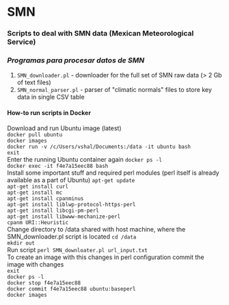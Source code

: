 # SMN
### Scripts to deal with SMN data (Mexican Meteorological Service)
### *Programas para procesar datos de SMN*

1. `SMN_downloader.pl` - downloader for the full set of SMN raw data (> 2 Gb of text files)  
2. `SMN_normal_parser.pl` - parser of "climatic normals" files to store key data in single CSV table  

#### How-to run scripts in Docker
Download and run Ubuntu image (latest)  
`docker pull ubuntu`  
`docker images`  
`docker run -v /c/Users/vshal/Documents:/data -it ubuntu bash`  
`exit`  
Enter the running Ubuntu container again
`docker ps -l`  
`docker exec -it f4e7a15eec88 bash`  
Install some important stuff and required perl modules (perl itself is already available as a part of Ubuntu)
`apt-get update`  
`apt-get install curl`  
`apt-get install mc`  
`apt-get install cpanminus`  
`apt-get install liblwp-protocol-https-perl`  
`apt-get install libcgi-pm-perl`  
`apt-get install libwww-mechanize-perl`  
`cpanm URI::Heuristic`  
Change directory to /data shared with host machine, where the SMN_downloader.pl script is located 
`cd /data`  
`mkdir out`  
Run script
`perl SMN_downloater.pl url_input.txt`  
To create an image with this changes in perl configuration commit the image with changes  
`exit`  
`docker ps -l`  
`docker stop f4e7a15eec88`  
`docker commit f4e7a15eec88 ubuntu:baseperl`  
`docker images`  

